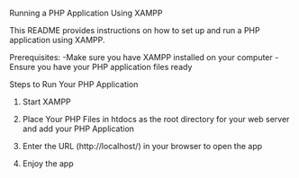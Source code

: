 Running a PHP Application Using XAMPP

This README provides instructions on how to set up and run a PHP application using XAMPP.


Prerequisites:
-Make sure you have XAMPP installed on your computer
-Ensure you have your PHP application files ready

Steps to Run Your PHP Application

1. Start XAMPP

2. Place Your PHP Files in htdocs  as the root directory for your web server and add your PHP Application

3. Enter the URL (http://localhost/) in your browser to open the app

4. Enjoy the app
